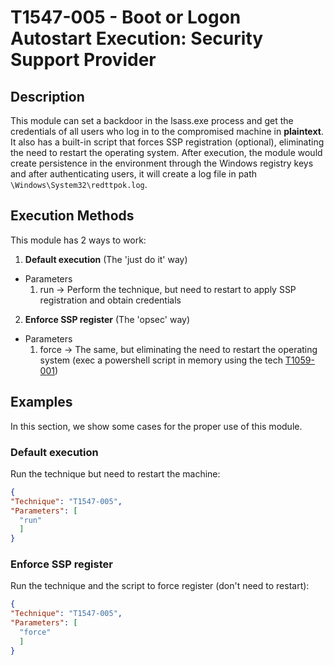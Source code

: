 # T1547-005 - Boot or Logon Autostart Execution: Security Support Provider

## Description

  This module can set a backdoor in the lsass.exe process and get the credentials of all users who log in to the compromised machine in **plaintext**. It also has a built-in script that forces SSP registration (optional), eliminating the need to restart the operating system.
  After execution, the module would create persistence in the environment through the Windows registry keys and after authenticating users, it will create a log file in path ```\Windows\System32\redttpok.log```.


## Execution Methods

  This module has 2 ways to work:

1. **Default execution** (The 'just do it' way)
  - Parameters
    1. run  -> Perform the technique, but need to restart to apply SSP registration and obtain credentials

2. **Enforce SSP register** (The 'opsec' way)
  - Parameters
    1. force  -> The same, but eliminating the need to restart the operating system (exec a powershell script in memory using the tech [T1059-001](https://github.com/Reduati/AutoWin/tree/master/Techniques/T1059-001))


## Examples

In this section, we show some cases for the proper use of this module.

### Default execution

Run the technique but need to restart the machine:

```json
{
"Technique": "T1547-005",
"Parameters": [
  "run"
  ]
}
```

### Enforce SSP register

Run the technique and the script to force register (don't need to restart):

```json
{
"Technique": "T1547-005",
"Parameters": [
  "force"
  ]
}
```